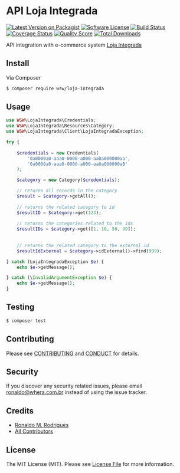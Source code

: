 # API Loja Integrada

[![Latest Version on Packagist][ico-version]][link-packagist]
[![Software License][ico-license]](LICENSE.md)
[![Build Status][ico-travis]][link-travis]
[![Coverage Status][ico-scrutinizer]][link-scrutinizer]
[![Quality Score][ico-code-quality]][link-code-quality]
[![Total Downloads][ico-downloads]][link-downloads]

API integration with e-commerce system [Loja Integrada](https://lojaintegrada.com.br/)

## Install

Via Composer

``` bash
$ composer require wsw/loja-integrada
```

## Usage

``` php
use WSW\LojaIntegrada\Credentials;
use WSW\LojaIntegrada\Resources\Category;
use WSW\LojaIntegrada\Client\LojaIntegradaException;

try {
 
    $credentials = new Credentials(
        '0a0000a0-aaa0-0000-a000-aa0a000000aa',
        '0a0000a0-aaa0-0000-a000-aa0a000000aB'
    );

    $category = new Category($credentials);

    // returns all records in the category
    $result = $category->getAll();
    
    // returns the related category to id
    $resultID = $category->get(123);
    
    // returns the categories related to the ids
    $resultIDs = $category->get([1, 10, 50, 99]);
    
    
    // returns the related category to the external id
    $resultIdExternal = $category->idExternal()->find(999);

} catch (LojaIntegradaException $e) {
    echo $e->getMessage();

} catch (\InvalidArgumentException $e) {
    echo $e->getMessage();
}

```

## Testing

``` bash
$ composer test
```

## Contributing

Please see [CONTRIBUTING](CONTRIBUTING.md) and [CONDUCT](CONDUCT.md) for details.

## Security

If you discover any security related issues, please email ronaldo@whera.com.br instead of using the issue tracker.

## Credits

- [Ronaldo M. Rodrigues][link-author]
- [All Contributors][link-contributors]

## License

The MIT License (MIT). Please see [License File](LICENSE.md) for more information.

[ico-version]: https://img.shields.io/packagist/v/wsw/loja-integrada.svg?style=flat-square
[ico-license]: https://img.shields.io/badge/license-MIT-brightgreen.svg?style=flat-square
[ico-travis]: https://img.shields.io/travis/whera/LojaIntegrada/master.svg?style=flat-square
[ico-scrutinizer]: https://img.shields.io/scrutinizer/coverage/g/whera/LojaIntegrada.svg?style=flat-square
[ico-code-quality]: https://img.shields.io/scrutinizer/g/whera/LojaIntegrada.svg?style=flat-square
[ico-downloads]: https://img.shields.io/packagist/dt/wsw/loja-integrada.svg?style=flat-square

[link-packagist]: https://packagist.org/packages/whera/LojaIntegrada
[link-travis]: https://travis-ci.org/whera/LojaIntegrada
[link-scrutinizer]: https://scrutinizer-ci.com/g/whera/LojaIntegrada/code-structure
[link-code-quality]: https://scrutinizer-ci.com/g/whera/LojaIntegrada
[link-downloads]: https://packagist.org/packages/whera/LojaIntegrada
[link-author]: https://github.com/whera
[link-contributors]: ../../contributors